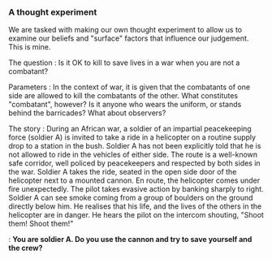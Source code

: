 ### A thought experiment

We are tasked with making our own thought experiment to allow us to examine our beliefs and "surface" factors that influence our judgement. This is mine.

The question
: Is it OK to kill to save lives in a war when you are not a combatant?

Parameters
: In the context of war, it is given that the combatants of one side are allowed to kill the combatants of the other. What constitutes "combatant", however? Is it anyone who wears the uniform, or stands behind the barricades? What about observers?

The story
: During an African war, a soldier of an impartial peacekeeping force (soldier A) is invited to take a ride in a helicopter on a routine supply drop to a station in the bush. Soldier A has not been explicitly told that he is not allowed to ride in the vehicles of either side. The route is a well-known safe corridor, well policed by peacekeepers and respected by both sides in the war. Soldier A takes the ride, seated in the open side door of the helicopter next to a mounted cannon. En route, the helicopter comes under fire unexpectedly. The pilot takes evasive action by banking sharply to right. Soldier A can see smoke coming from a group of boulders on the ground directly below him. He realises that his life, and the lives of the others in the helicopter are in danger. He hears the pilot on the intercom shouting, "Shoot them! Shoot them!" 

: **You are soldier A. Do you use the cannon and try to save yourself and the crew?**
